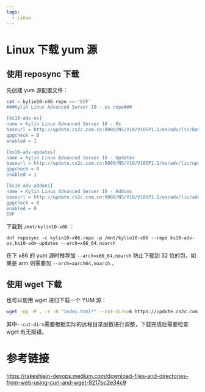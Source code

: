 ```yaml
---
tags:
  - Linux
---
```


# Linux 下载 yum 源

## 使用 reposync 下载

先创建 yum 源配置文件：

```bash
cat > kylin10-x86.repo <<-'EOF'
###Kylin Linux Advanced Server 10 - os repo###

[ks10-adv-os]
name = Kylin Linux Advanced Server 10 - Os
baseurl = http://update.cs2c.com.cn:8080/NS/V10/V10SP1.1/os/adv/lic/base/$basearch/
gpgcheck = 0
enabled = 1

[ks10-adv-updates]
name = Kylin Linux Advanced Server 10 - Updates
baseurl = http://update.cs2c.com.cn:8080/NS/V10/V10SP1.1/os/adv/lic/updates/$basearch/
gpgcheck = 0
enabled = 1

[ks10-adv-addons]
name = Kylin Linux Advanced Server 10 - Addons
baseurl = http://update.cs2c.com.cn:8080/NS/V10/V10SP1.1/os/adv/lic/addons/$basearch/
gpgcheck = 0
enabled = 0
EOF
```

下载到 `/mnt/kylin10-x86` ：

```
dnf reposync -c kylin10-x86.repo -p /mnt/kylin10-x86 --repo ks10-adv-os,ks10-adv-updates --arch=x86_64,noarch
```

在下 x86 的 yum 源时推荐加 `--arch=x86_64,noarch` 防止下载到 32 位的包，如果是 arm 则需要加 `--arch=aarch64,noarch` 。

## 使用 wget 下载

也可以使用 wget 递归下载一个 YUM 源：

```bash
wget -np -P . -r -R "index.html*" --cut-dirs=6 https://update.cs2c.com.cn/NS/V10/V10SP1.1/os/adv/lic/updates/
```

其中`--cut-dirs`需要根据实际的远程目录层数进行调整，下载完成后需要检查 wget 有无报错。

# 参考链接

<https://rakeshjain-devops.medium.com/download-files-and-directories-from-web-using-curl-and-wget-9217bc2e34c9>
